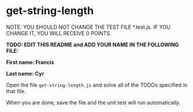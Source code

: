 # get-string-length

NOTE: YOU SHOULD NOT CHANGE THE TEST FILE *.test.js. IF YOU CHANGE IT, YOU WILL RECEIVE 0 POINTS.

**TODO: EDIT THIS README and ADD YOUR NAME IN THE FOLLOWING FILE:**

**First name: Francis**

**Last name: Cyr**

Open the file `get-string-length.js` and solve all of the TODOs specified in that file.

When you are done, save the file and the unit test will run automatically.
